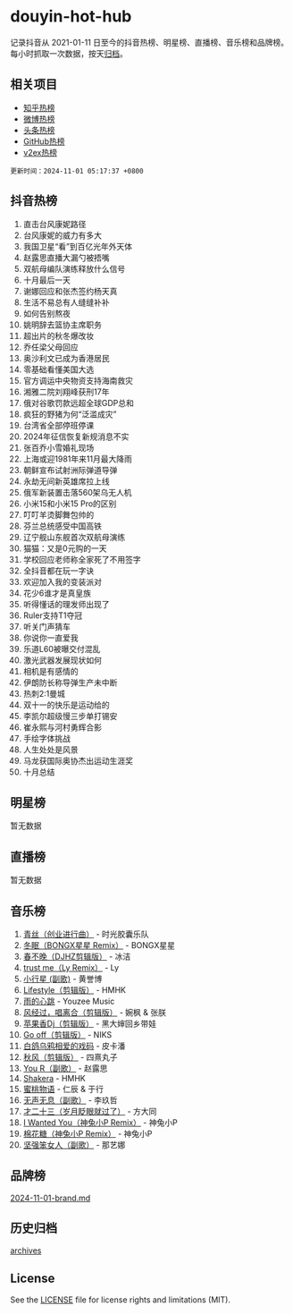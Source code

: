 # douyin-hot-hub

记录抖音从 2021-01-11 日至今的抖音热榜、明星榜、直播榜、音乐榜和品牌榜。每小时抓取一次数据，按天[归档](archives)。

## 相关项目

- [知乎热榜](https://github.com/lonnyzhang423/zhihu-hot-hub)
- [微博热榜](https://github.com/lonnyzhang423/weibo-hot-hub)
- [头条热榜](https://github.com/lonnyzhang423/toutiao-hot-hub)
- [GitHub热榜](https://github.com/lonnyzhang423/github-hot-hub)
- [v2ex热榜](https://github.com/lonnyzhang423/v2ex-hot-hub)


`更新时间：2024-11-01 05:17:37 +0800`

## 抖音热榜

1. 直击台风康妮路径
1. 台风康妮的威力有多大
1. 我国卫星“看”到百亿光年外天体
1. 赵露思直播大漏勺被捂嘴
1. 双航母编队演练释放什么信号
1. 十月最后一天
1. 谢娜回应和张杰签约杨天真
1. 生活不易总有人缝缝补补
1. 如何告别熬夜
1. 姚明辞去篮协主席职务
1. 超出片的秋冬爆改妆
1. 乔任梁父母回应
1. 奥沙利文已成为香港居民
1. 零基础看懂美国大选
1. 官方调运中央物资支持海南救灾
1. 湘雅二院刘翔峰获刑17年
1. 俄对谷歌罚款远超全球GDP总和
1. 疯狂的野猪为何“泛滥成灾”
1. 台湾省全部停班停课
1. 2024年征信恢复新规消息不实
1. 张百乔小雪婚礼现场
1. 上海或迎1981年来11月最大降雨
1. 朝鲜宣布试射洲际弹道导弹
1. 永劫无间新英雄席拉上线
1. 俄军新装置击落560架乌无人机
1. 小米15和小米15 Pro的区别
1. 叮叮羊烫脚舞包帅的
1. 芬兰总统感受中国高铁
1. 辽宁舰山东舰首次双航母演练
1. 猫猫：又是0元购的一天
1. 学校回应老师称全家死了不用签字
1. 全抖音都在玩一字诀
1. 欢迎加入我的变装派对
1. 花少6谁才是真皇族
1. 听得懂话的理发师出现了
1. Ruler支持T1夺冠
1. 听关门声猜车
1. 你说你一直爱我
1. 乐道L60被曝交付混乱
1. 激光武器发展现状如何
1. 相机是有感情的
1. 伊朗防长称导弹生产未中断
1. 热刺2:1曼城
1. 双十一的快乐是运动给的
1. 李凯尔超级慢三步单打锡安
1. 崔永熙与河村勇辉合影
1. 手绘字体挑战
1. 人生处处是风景
1. 马龙获国际奥协杰出运动生涯奖
1. 十月总结

## 明星榜

暂无数据

## 直播榜

暂无数据

## 音乐榜

1. [青丝（创业进行曲）](https://sf5-hl-cdn-tos.douyinstatic.com/obj/tos-cn-ve-2774/ooYARJB5iBRNhCOkDsS3BAKW91CIMoQfwzwKLi) - 时光胶囊乐队
1. [冬眠（BONGX星星 Remix）](https://sf5-hl-cdn-tos.douyinstatic.com/obj/tos-cn-ve-2774/oMCfFFoE3LwQ7agAgOIG4ieExqkeAsxNBEkLdz) - BONGX星星
1. [春不晚（DJHZ剪辑版）](https://sf3-cdn-tos.douyinstatic.com/obj/tos-cn-ve-2774/osEZa7YZ6wNo9QDABgfGFaCQKRQTNafsBJDnKt) - 冰洁
1. [trust me（Ly Remix）](https://sf5-hl-cdn-tos.douyinstatic.com/obj/tos-cn-ve-2774/oUo1M8fz5AfmMSExABQQKFE0eCMWgsiccfqrMA) - Ly
1. [小行星 (副歌)](https://sf6-cdn-tos.douyinstatic.com/obj/tos-cn-ve-2774/oArWEvgkJwVsB0KMIw6iBsAoHAciIjJqzWeTQr) - 黄誉博
1. [Lifestyle（剪辑版）](https://sf5-hl-cdn-tos.douyinstatic.com/obj/tos-cn-ve-2774/owfqGgjwG3V5lCLaAIezFMeg3LtuKNBaZKgzPV) - HMHK
1. [雨的心跳](https://sf5-hl-cdn-tos.douyinstatic.com/obj/tos-cn-ve-2774/o0vI5NZuiJgxWIQQFhXO0RTrsiIAsBSiMIECz) - Youzee Music
1. [风经过，唱离合（剪辑版）](https://sf5-hl-cdn-tos.douyinstatic.com/obj/tos-cn-ve-2774/okllg5DG2MmUF3aiiDfBZx6ZLvfwOTtbCEAHyI) - 婉枫 & 张朕
1. [苹果香Dj（剪辑版）](https://sf5-hl-cdn-tos.douyinstatic.com/obj/tos-cn-ve-2774/oEeIEQbYGAOspCTRAIeYF4Ok8LgZ8NBaRe4ztR) - 黑大婶回乡带娃
1. [Go off（剪辑版）](https://sf3-cdn-tos.douyinstatic.com/obj/tos-cn-ve-2774/oYLJZTCGnIQBt2BsMBCFksOEMnDQesCr2gfZ7N) - NIKS
1. [白鸽乌鸦相爱的戏码](https://sf3-cdn-tos.douyinstatic.com/obj/tos-cn-ve-2774/oMVVEf6eDAOmFtNtCsEqKpIorBDM8Nkg6TZRqC) - 皮卡潘
1. [秋风（剪辑版）](https://sf5-hl-cdn-tos.douyinstatic.com/obj/tos-cn-ve-2774/ocGaU84LfAfzMd2wbXdQFpCGhBiXg82JNMRRie) - 四熹丸子
1. [You R（副歌）](https://sf3-cdn-tos.douyinstatic.com/obj/tos-cn-ve-2774/oc0MZn9aEfLkCFLIxKQQcgBjS9mBBuDttYPfZ1) - 赵露思
1. [Shakera](https://sf5-hl-cdn-tos.douyinstatic.com/obj/tos-cn-ve-2774/ocKtEBgQ8FiQCBDf3nj9Z9gEGEQ4fAZDYEocLY) - HMHK
1. [蜜桃物语](https://sf6-cdn-tos.douyinstatic.com/obj/tos-cn-ve-2774/oIhOSCZtIACtYU4XQkngiW9kCBfVD1Fz9IYeqL) - 仁辰 & 于行
1. [无声无息（副歌）](https://sf3-cdn-tos.douyinstatic.com/obj/tos-cn-ve-2774/osmzBBdYMBoz2NHW7AYiZEErnITswCiYzuA3Nf) - 李玖哲
1. [才二十三（岁月眨眼就过了）](https://sf5-hl-cdn-tos.douyinstatic.com/obj/tos-cn-ve-2774/oYAvkTrUXEBMWYUbL3nl8i01MJ5skiIZASC2H) - 方大同
1. [I Wanted You（神兔小P Remix）](https://sf5-hl-cdn-tos.douyinstatic.com/obj/tos-cn-ve-2774/o4CAubmDQdZeEkstFnCvKIMDag8D2BSBOjfNuh) - 神兔小P
1. [棉花糖（神兔小P Remix）](https://sf5-hl-cdn-tos.douyinstatic.com/obj/tos-cn-ve-2774/o0pEDf1GaEfEYJ1FbgOAFCITQ1zeFD3kgBWGcG) - 神兔小P
1. [坚强笨女人（副歌）](https://sf6-cdn-tos.douyinstatic.com/obj/tos-cn-ve-2774/ospNInQiZvGWyBVg5zkNsAMct5uJIg1CrZiPL) - 那艺娜

## 品牌榜

[2024-11-01-brand.md](archives/2024-11-01-brand.md)

## 历史归档

[archives](archives)

## License

See the [LICENSE](LICENSE) file for license rights and limitations (MIT).

